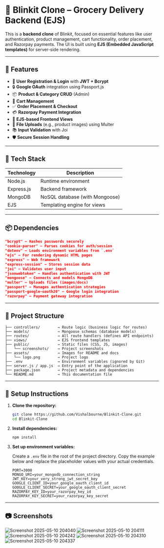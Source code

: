 ﻿# 🛒 Blinkit Clone – Grocery Delivery Backend (EJS)

This is a **backend clone** of Blinkit, focused on essential features like user authentication, product management, cart functionality, order placement, and Razorpay payments. The UI is built using **EJS (Embedded JavaScript templates)** for server-side rendering.

---

## 🚀 Features

* 👤 **User Registration & Login** with **JWT + Bcrypt**
* 🔒 **Google OAuth** integration using Passport.js
* 📦 **Product & Category CRUD** (Admin)
* 🛒 **Cart Management**
* ✅ **Order Placement & Checkout**
* 💳 **Razorpay Payment Integration**
* 📄 **EJS-based Frontend Views**
* 📁 **File Uploads** (e.g., product images) using Multer
* 📚 **Input Validation** with Joi
* 🛡️ **Secure Session Handling**

---

## 🧰 Tech Stack

| Technology | Description                    |
| ---------- | ------------------------------ |
| Node.js    | Runtime environment            |
| Express.js | Backend framework              |
| MongoDB    | NoSQL database (with Mongoose) |
| EJS        | Templating engine for views    |

---

## 📦 Dependencies

```json
"bcrypt" – Hashes passwords securely  
"cookie-parser" – Parses cookies for auth/session  
"dotenv" – Loads environment variables from `.env`  
"ejs" – For rendering dynamic HTML pages  
"express" – Web framework  
"express-session" – Stores session data  
"joi" – Validates user input  
"jsonwebtoken" – Handles authentication with JWT  
"mongoose" – Connects and models MongoDB  
"multer" – Uploads files (images/docs)  
"passport" – Manages authentication strategies  
"passport-google-oauth20" – Google login integration  
"razorpay" – Payment gateway integration
```

---

## 📂 Project Structure

```
├── controllers/        → Route logic (business logic for routes)
├── models/             → Mongoose schemas (database models)
├── routes/             → All route handlers (defines API endpoints)
├── views/              → EJS frontend templates
├── public/             → Static files (CSS, JS, images)
│   └── screenshots/    → Project screenshots
├── assets/             → Images for README and docs
│   └── logo.png        → Project logo
├── .env                → Environment variables (ignored by Git)
├── server.js / app.js  → Entry point of the application
├── package.json        → Project metadata and dependencies
└── README.md           → This documentation file
```

---

## 🚀 Setup Instructions

1. **Clone the repository:**

   ```bash
   git clone https://github.com/Vishalbourne/Blinkit-Clone.git
   cd Blinkit-Clone
   ```

2. **Install dependencies:**

   ```bash
   npm install
   ```

3. **Set up environment variables:**

   Create a `.env` file in the root of the project directory. Copy the example below and replace the placeholder values with your actual credentials.

   ```env
   PORT=3000
   MONGO_URI=your_mongodb_connection_string
   JWT_KEY=your_very_strong_jwt_secret_key
   GOOGLE_CLIENT_ID=your_google_oauth_client_id
   GOOGLE_CLIENT_SECRET=your_google_oauth_client_secret
   RAZORPAY_KEY_ID=your_razorpay_key_id
   RAZORPAY_KEY_SECRET=your_razorpay_key_secret
   ```

---

## 📷  Screenshots


![Screenshot 2025-05-10 204040](https://github.com/user-attachments/assets/3b6ac7dc-5c36-480f-9569-97f405324f28)
![Screenshot 2025-05-10 204111](https://github.com/user-attachments/assets/76ac7ec9-50f7-41fb-b42d-2f224db6871e)
![Screenshot 2025-05-10 204242](https://github.com/user-attachments/assets/1b8fca22-cbda-4f02-a69c-1be5694c46e4)
![Screenshot 2025-05-10 204310](https://github.com/user-attachments/assets/0f7a4451-3e3a-4e83-9a5f-e3e8d6a5fab7)
![Screenshot 2025-05-10 204337](https://github.com/user-attachments/assets/cb477be2-6a8a-4657-b465-5a3f1511ab4d)


